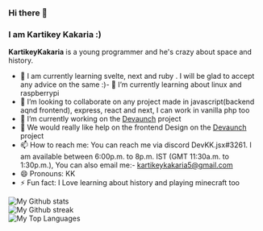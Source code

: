 ### Hi there 👋
### I am Kartikey Kakaria :)


<!-- ### 🔭 I am currently learning node.js and mongob. I will be glad to accept any advice on the same :)

### If you want to know more about the current project or future projects reach me on discord DevKK.php#3261
### If you are looking for help for any project in plain js or php you can contact me on discord i will be glad to help

### I am available between 6:00p.m. to 8p.m. IST (GMT 11:30a.m. to 1:30p.m.) -->



**KartikeyKakaria** is a young programmer and he's crazy about space and history.

- 🔭 I am currently learning svelte, next and ruby . I will be glad to accept any advice on the same :)- 🌱 I’m currently learning about linux and raspberrypi
- 👯 I’m looking to collaborate on any project made in javascript(backend aqnd frontend), express, react and next, I can work in vanilla php too
- 🤔 I’m currently working on the [Devaunch](https://github.com/Devaunch) project
- 💬 We would really like help on the frontend Design on the [Devaunch](https://github.com/Devaunch/ByteChat-frontend) project
- 📫 How to reach me: You can reach me via discord DevKK.jsx#3261. I am available between 6:00p.m. to 8p.m. IST (GMT 11:30a.m. to 1:30p.m.), You can also email me:- kartikeykakaria5@gmail.com
- 😄 Pronouns: KK
- ⚡ Fun fact: I Love learning about history and playing minecraft too

 ![My Github stats](https://github-stats-alpha.vercel.app/api?username=KartikeyKakaria&cc=023&tc=fff)<br />
 ![My Github streak](https://github-readme-streak-stats.herokuapp.com/?user=KartikeyKakaria&theme=dark&hide_border=false)<br />
 ![My Top Languages](https://github-readme-stats.vercel.app/api/top-langs/?username=KartikeyKakaria&theme=dark&layout=compact)

